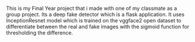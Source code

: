 This is my Final Year project that i made with one of my classmate as a group project. Its a deep fake detector which is a flask application. It uses InceptionResnet model which is trained on the vggface2 open dataset to differentiate between the real and fake images with the sigmoid function for thresholding the difference.

